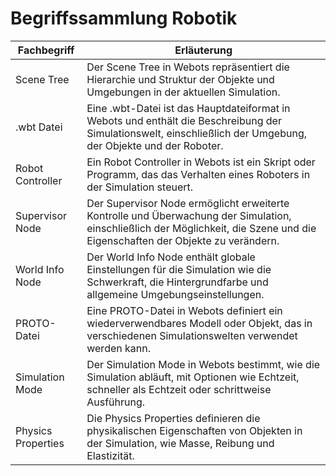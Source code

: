 # Begriffssammlung Robotik

| Fachbegriff        | Erläuterung |
|--------------------|-----------|
| Scene Tree         | Der Scene Tree in Webots repräsentiert die Hierarchie und Struktur der Objekte und Umgebungen in der aktuellen Simulation. |
| .wbt Datei         | Eine .wbt-Datei ist das Hauptdateiformat in Webots und enthält die Beschreibung der Simulationswelt, einschließlich der Umgebung, der Objekte und der Roboter. |
| Robot Controller   | Ein Robot Controller in Webots ist ein Skript oder Programm, das das Verhalten eines Roboters in der Simulation steuert. |
| Supervisor Node    | Der Supervisor Node ermöglicht erweiterte Kontrolle und Überwachung der Simulation, einschließlich der Möglichkeit, die Szene und die Eigenschaften der Objekte zu verändern. |
| World Info Node    | Der World Info Node enthält globale Einstellungen für die Simulation wie die Schwerkraft, die Hintergrundfarbe und allgemeine Umgebungseinstellungen. |
| PROTO-Datei        | Eine PROTO-Datei in Webots definiert ein wiederverwendbares Modell oder Objekt, das in verschiedenen Simulationswelten verwendet werden kann. |
| Simulation Mode    | Der Simulation Mode in Webots bestimmt, wie die Simulation abläuft, mit Optionen wie Echtzeit, schneller als Echtzeit oder schrittweise Ausführung. |
| Physics Properties | Die Physics Properties definieren die physikalischen Eigenschaften von Objekten in der Simulation, wie Masse, Reibung und Elastizität. |
